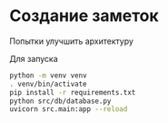 # Создание заметок

Попытки улучшить архитектуру

Для запуска
```bash
python -m venv venv
. venv/bin/activate
pip install -r requirements.txt
python src/db/database.py
uvicorn src.main:app --reload
```